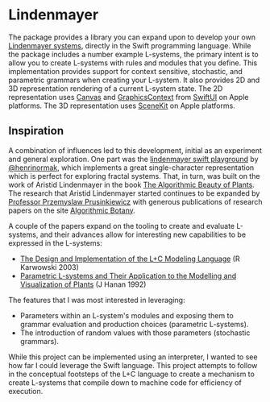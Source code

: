 # Lindenmayer

The package provides a library you can expand upon to develop your own [Lindenmayer systems](https://en.wikipedia.org/wiki/L-system), directly in the Swift programming language.
While the package includes a number example L-systems, the primary intent is to allow you to create L-systems with rules and modules that you define.
This implementation provides support for context sensitive, stochastic, and parametric grammars when creating your L-system.
It also provides 2D and 3D representation rendering of a current L-system state. 
The 2D representation uses [Canvas](http://developer.apple.com/documentation/swiftui/Canvas) and [GraphicsContext](https://developer.apple.com/documentation/swiftui/graphicscontext) from [SwiftUI](https://developer.apple.com/documentation/swiftui) on Apple platforms.
The 3D representation uses [SceneKit](https://developer.apple.com/documentation/scenekit) on Apple platforms.

## Inspiration

A combination of influences led to this development, initial as an experiment and general exploration.
One part was the [lindenmayer swift playground](https://github.com/henrinormak/lindenmayer) by [@henrinormak](https://twitter.com/henrinormak), which implements a great single-character representation which is perfect for exploring fractal systems.
That, in turn, was built on the work of Aristid Lindenmayer in the book [The Algorithmic Beauty of Plants](http://algorithmicbotany.org/papers/#abop).
The research that Aristid Lindenmayer started continues to be expanded by [Professor Przemyslaw Prusinkiewicz](https://pages.cpsc.ucalgary.ca/~pwp) with generous publications of research papers on the site [Algorithmic Botany](http://algorithmicbotany.org).

A couple of the papers expand on the tooling to create and evaluate L-systems, and their advances allow for interesting new capabilities to be expressed in the L-systems:

- [The Design and Implementation of the L+C Modeling Language](http://algorithmicbotany.org/papers/l+c.tcs2003.html) (R Karwowski 2003)
- [Parametric L-systems and Their Application to the Modelling and Visualization of Plants](http://algorithmicbotany.org/papers/hanan.dis1992.html) (J Hanan 1992)

The features that I was most interested in leveraging:

- Parameters within an L-system's modules and exposing them to grammar evaluation and production choices (parametric L-systems).
- The introduction of random values with those parameters (stochastic grammars).

While this project can be implemented using an interpreter, I wanted to see how far I could leverage the Swift language.
This project attempts to follow in the conceptual footsteps of the L+C language to create a mechanism to create L-systems that compile down to machine code for efficiency of execution.
